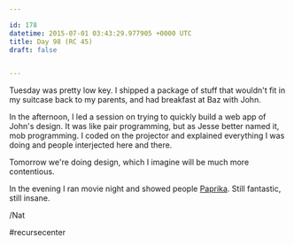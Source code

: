 ```yaml
---

id: 178
datetime: 2015-07-01 03:43:29.977905 +0000 UTC
title: Day 98 (RC 45)
draft: false


---
```


Tuesday was pretty low key. I shipped a package of stuff that wouldn't fit in my suitcase back to my parents, and had breakfast at Baz with John.

In the afternoon, I led a session on trying to quickly build a web app of John's design. It was like pair programming, but as Jesse better named it, mob programming. I coded on the projector and explained everything I was doing and people interjected here and there.

Tomorrow we're doing design, which I imagine will be much more contentious.

In the evening I ran movie night and showed people [Paprika](http://www.imdb.com/title/tt0851578/). Still fantastic, still insane.

/Nat

#recursecenter

